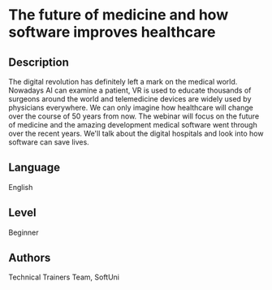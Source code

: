 # The future of medicine and how software improves healthcare

## Description
The digital revolution has definitely left a mark on the medical world. Nowadays AI can examine a patient, VR is used to educate thousands of surgeons around the world and telemedicine devices are widely used by physicians everywhere. We can only imagine how healthcare will change over the course of 50 years from now. The webinar will focus on the future of medicine and the amazing development medical software went through over the recent years. We'll talk about the digital hospitals and look into how software can save lives.

## Language
English

## Level
Beginner

## Authors
Technical Trainers Team, SoftUni